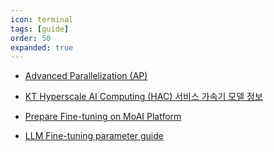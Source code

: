 ```yaml
---
icon: terminal
tags: [guide]
order: 50
expanded: true
---
```



- [Advanced Parallelization (AP)](/ap/index.md)

- [KT Hyperscale AI Computing (HAC) 서비스 가속기 모델 정보](KT_HAC_Models_Info.md)

- [Prepare Fine-tuning on MoAI Platform](Prepare_Fine_tuning_MoAI.md)

- [LLM Fine-tuning parameter guide](LLM_param_guide.md)

